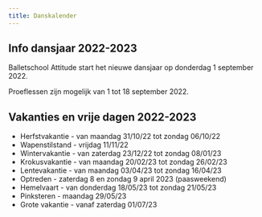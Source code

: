 ```yaml
---
title: Danskalender
---
```


## Info dansjaar 2022-2023

Balletschool Attitude start het nieuwe dansjaar op donderdag 1 september 2022.

Proeflessen zijn mogelijk van 1 tot 18 september 2022.

## Vakanties en vrije dagen 2022-2023

* Herfstvakantie            - van maandag 31/10/22 tot zondag 06/10/22
* Wapenstilstand            - vrijdag 11/11/22
* Wintervakantie            - van zaterdag 23/12/22 tot zondag 08/01/23
* Krokusvakantie            - van maandag 20/02/23 tot zondag 26/02/23
* Lentevakantie             - van maandag 03/04/23 tot zondag 16/04/23
* Optreden                  - zaterdag 8 en zondag 9 april 2023 (paasweekend)
* Hemelvaart                - van donderdag 18/05/23 tot zondag 21/05/23
* Pinksteren                - maandag 29/05/23
* Grote vakantie            - vanaf zaterdag 01/07/23
